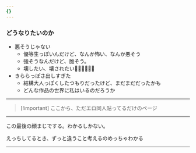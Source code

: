 ```yaml
---
{}
---
```

  

### どうなりたいのか

- 悪そうじゃない
    - 優等生っぽいんだけど、なんか怖い、なんか悪そう
    - 強そうなんだけど、脆そう。
    - 壊したい、壊されたい🧡🧡🧡🧡🧡🧡
- きららっぽさ出しすぎた
    - 結構大人っぽくしたつもりだったけど、まだまだだったかも
    - どんな作品の世界に私はいるのだろうか

  

  

  

  

---

  

> [!important] ここから、ただエロ同人貼ってるだけのページ

  

  

  

  

---

  

  

  

  

  

  

  

この最後の顔まじでする。わかるしかない。

えっちしてるとき、ずっと違うこと考えるのめっちゃわかる

  

  

  

  

  

  

---